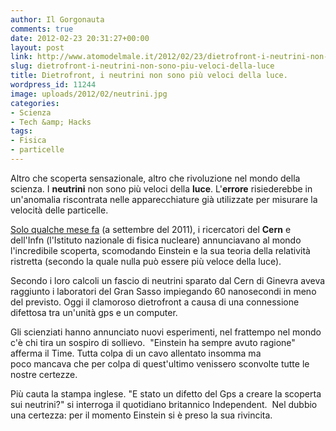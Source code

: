 ```yaml
---
author: Il Gorgonauta
comments: true
date: 2012-02-23 20:31:27+00:00
layout: post
link: http://www.atomodelmale.it/2012/02/23/dietrofront-i-neutrini-non-sono-piu-veloci-della-luce/
slug: dietrofront-i-neutrini-non-sono-piu-veloci-della-luce
title: Dietrofront, i neutrini non sono più veloci della luce.
wordpress_id: 11244
image: uploads/2012/02/neutrini.jpg
categories:
- Scienza
- Tech &amp; Hacks
tags:
- Fisica
- particelle
---
```



Altro che scoperta sensazionale, altro che rivoluzione nel mondo della scienza. I **neutrini** non sono più veloci della **luce**. L'**errore** risiederebbe in un'anomalia riscontrata nelle apparecchiature già utilizzate per misurare la velocità delle particelle.

[Solo qualche mese fa](/2011/09/23/neutrini-particelle-piu-veloci-della-luce-con-buona-pace-di-albert-einstein.html) (a settembre del 2011), i ricercatori del **Cern** e dell'Infn (l'Istituto nazionale di fisica nucleare) annunciavano al mondo l'incredibile scoperta, scomodando Einstein e la sua teoria della relatività ristretta (secondo la quale nulla può essere più veloce della luce).

Secondo i loro calcoli un fascio di neutrini sparato dal Cern di Ginevra aveva raggiunto i laboratori del Gran Sasso impiegando 60 nanosecondi in meno del previsto. Oggi il clamoroso dietrofront a causa di una connessione difettosa tra un'unità gps e un computer.

Gli scienziati hanno annunciato nuovi esperimenti, nel frattempo nel mondo c'è chi tira un sospiro di sollievo.  "Einstein ha sempre avuto ragione" afferma il Time. Tutta colpa di un cavo allentato insomma ma poco mancava che per colpa di quest'ultimo venissero sconvolte tutte le nostre certezze.

Più cauta la stampa inglese. "E stato un difetto del Gps a creare la scoperta sui neutrini?" si interroga il quotidiano britannico Independent.  Nel dubbio una certezza: per il momento Einstein si è preso la sua rivincita.
